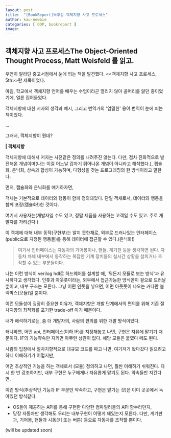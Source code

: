 ```yaml
---
layout: post
title:  "[BookReport]독후감-객체지향 사고 프로세스"
author: kau-newbie
categories: [ OOP, bookreport ]
image: 
---
```



## **객체지향 사고 프로세스**The Object-Oriented Thought Process, Matt Weisfeld 를 읽고.


우연히 알라딘 중고서점에서 눈에 띄는 책을 발견했다. <<객체지향 사고 프로세스, 5th>>란 제목이었다.

마침, 학교에서 객체지향 언어를 배우는 수업이라곤 열리지 않아 골머리를 앓던 중이었기에, 얼른 집어들었다.

객체지향에 대한 저자의 생각과 예시, 그리고 번역가의 '엄밀한' 용어 번역이 눈에 띄는 책이었다.

...

그래서, 객체지향이 뭔데?

**| 객체지향**

객체지향에 대해서 저자는 사전같은 정의를 내려주진 않는다. 다만, 점차 진화적으로 발전해온 개념이며(나는 이걸 어느날 갑자기 튀어나온 개념이 아니라고 해석했다.), 캡슐화, 은닉화, 상속과 합성이 가능하며, 다형성을 갖는 프로그래밍의 한 방식이라고 말한다.

먼저, 캡슐화와 은닉화를 얘기하자면,

객체는 기본적으로 데이터와 행동이 함께 정의돼있다. 단일 객체로서, 데이터와 행동을 함께 포장(캡슐화!)한 것이다. 

여기서 사용자는(개발자일 수도 있고, 정말 제품을 사용하는 고객일 수도 있고. 주로 개발자를 가리킨다.) 

이 객체에 대해 내부 동작(구현부)는 알지 못한채로, 외부로 드러나있는 인터페이스(public으로 지정된 행동들)를 통해 데이터에 접근할 수 있다.(은닉화!) 
> 여기서 인터페이스는 자동차의 기어봉이나, 핸들, 계기판 등을 생각하면 된다. 자동차 차체 내부에서 동작하는 복잡한 기계 장치들의 실시간 상황을 살피거나 조작할 수 있는 부분들이다.

나는 이런 방식이 verilog hdl로 하드웨어를 설계할 때, '뭐든지 모듈로 보는 방식'과 유사하다고 생각했다. 인풋과 아웃풋이라는, 외부에서 접근가능한 방식만이 겉으로 드러날 뿐이고, 내부 구조는 모른다. 그냥 어떤 인풋을 넣으면, 어떤 아웃풋이 나오는 커다란 블랙박스(모듈)일 뿐이다.

이런 모듈성이 굉장히 중요한 이유가, 객체지향은 개발 단계에서의 편의를 위해 기존 절차지향의 최적화를 포기한 trade-off 이기 때문이다.

내가 해석하기로는, 좀 더 개발자의, 사람의 편의를 위한 개발 방식이었다.

왜냐하면, 어떤 api, 인터페이스(이하 IF)를 지정해놓고 나면, 구현은 자유에 맡기기 때문이다. IF의 기능약속만 지키면 아무런 상관이 없다. 해당 모듈은 붙였다 떼도 된다. 

사람의 입장에서 절차지향적으로 대규모 코드를 짜고 나면, 여기저기 왔다갔다 읽으려고 하니 이해하기가 어렵지만,

어떤 추상적인 기능을 하는 객체로서 (모듈) 정의하고 나면, 훨씬 이해하기 쉬워진다. 다시 한 번 강조하지만, 내부 구현은 누구에게나 자유롭게 맡겨도 된다. 약속들만 지킨다면.

이런 방식(추상적인 기능과 IF 부분만 약속하고, 구현은 맡기는 것)은 이미 곳곳에서 녹아있던 방식같다. 
- OS들이 제공하는 API를 통해 구현한 다양한 컴파일러들의 API 함수라던지, 
- 당장 자동차만 생각해도 우리는 내부구현이 어떻게 돼있는지 모른다. 다만, 계기판과, 기어봉, 핸들과 시동(키 또는 버튼) 등으로 자동차를 조작할 뿐이다. 

(will be updated soon)